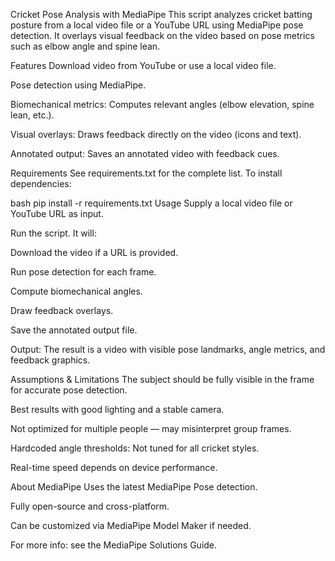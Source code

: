 Cricket Pose Analysis with MediaPipe
This script analyzes cricket batting posture from a local video file or a YouTube URL using MediaPipe pose detection.
It overlays visual feedback on the video based on pose metrics such as elbow angle and spine lean.

Features
Download video from YouTube or use a local video file.

Pose detection using MediaPipe.

Biomechanical metrics: Computes relevant angles (elbow elevation, spine lean, etc.).

Visual overlays: Draws feedback directly on the video (icons and text).

Annotated output: Saves an annotated video with feedback cues.

Requirements
See requirements.txt for the complete list.
To install dependencies:

bash
pip install -r requirements.txt
Usage
Supply a local video file or YouTube URL as input.

Run the script. It will:

Download the video if a URL is provided.

Run pose detection for each frame.

Compute biomechanical angles.

Draw feedback overlays.

Save the annotated output file.

Output: The result is a video with visible pose landmarks, angle metrics, and feedback graphics.

Assumptions & Limitations
The subject should be fully visible in the frame for accurate pose detection.

Best results with good lighting and a stable camera.

Not optimized for multiple people — may misinterpret group frames.

Hardcoded angle thresholds: Not tuned for all cricket styles.

Real-time speed depends on device performance.

About MediaPipe
Uses the latest MediaPipe Pose detection.

Fully open-source and cross-platform.

Can be customized via MediaPipe Model Maker if needed.

For more info: see the MediaPipe Solutions Guide.

